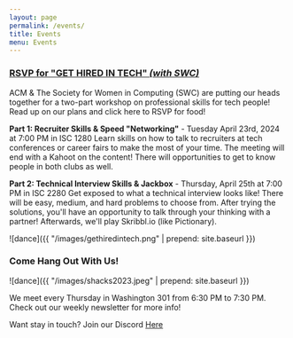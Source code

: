 ```yaml
---
layout: page
permalink: /events/
title: Events
menu: Events
---
```


### [RSVP for "GET HIRED IN TECH" *(with SWC)*](https://docs.google.com/forms/d/e/1FAIpQLSdc1gvKTAgCYORDwfmwtwKlxiWuW-oSfgBBW1IFl417R8HlfQ/viewform)

ACM & The Society for Women in Computing (SWC) are putting our heads together for a two-part workshop on professional skills for tech people! Read up on our plans and click here to RSVP for food!

**Part 1: Recruiter Skills & Speed "Networking"** - Tuesday April 23rd, 2024 at 7:00 PM in ISC 1280
Learn skills on how to talk to recruiters at tech conferences or career fairs to make the most of your time. The meeting will end with a Kahoot on the content! There will opportunities to get to know people in both clubs as well.

**Part 2: Technical Interview Skills & Jackbox** - Thursday, April 25th  at 7:00 PM in ISC 2280
Get exposed to what a technical interview looks like! There will be easy, medium, and hard problems to choose from. After trying the solutions, you'll have an opportunity to talk through your thinking with a partner! Afterwards, we'll play Skribbl.io (like Pictionary).

![dance]({{ "/images/gethiredintech.png" | prepend: site.baseurl }})

### Come Hang Out With Us!

![dance]({{ "/images/shacks2023.jpeg" | prepend: site.baseurl }})

We meet every Thursday in Washington 301 from 6:30 PM to 7:30 PM. Check out our weekly newsletter for more info!

Want stay in touch? Join our Discord [Here](https://discord.gg/PgAYRuzx9Q)

<!-- <iframe src="https://calendar.google.com/calendar/embed?src=c_fa95f466d27c16f7a939a164e068a6b2ec207348f647a905e43e3c7760c3ffd2%40group.calendar.google.com&ctz=America%2FNew_York" style="border: 0" width="800" height="600" frameborder="0" scrolling="no"></iframe> -->
